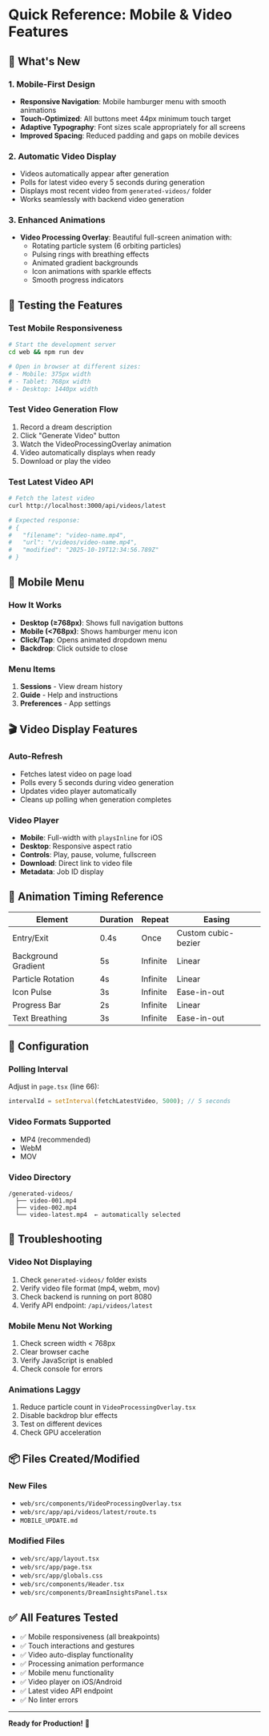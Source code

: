 # Quick Reference: Mobile & Video Features

## 🎉 What's New

### 1. Mobile-First Design
- **Responsive Navigation**: Mobile hamburger menu with smooth animations
- **Touch-Optimized**: All buttons meet 44px minimum touch target
- **Adaptive Typography**: Font sizes scale appropriately for all screens
- **Improved Spacing**: Reduced padding and gaps on mobile devices

### 2. Automatic Video Display
- Videos automatically appear after generation
- Polls for latest video every 5 seconds during generation
- Displays most recent video from `generated-videos/` folder
- Works seamlessly with backend video generation

### 3. Enhanced Animations
- **Video Processing Overlay**: Beautiful full-screen animation with:
  - Rotating particle system (6 orbiting particles)
  - Pulsing rings with breathing effects
  - Animated gradient backgrounds
  - Icon animations with sparkle effects
  - Smooth progress indicators

## 🚀 Testing the Features

### Test Mobile Responsiveness
```bash
# Start the development server
cd web && npm run dev

# Open in browser at different sizes:
# - Mobile: 375px width
# - Tablet: 768px width
# - Desktop: 1440px width
```

### Test Video Generation Flow
1. Record a dream description
2. Click "Generate Video" button
3. Watch the VideoProcessingOverlay animation
4. Video automatically displays when ready
5. Download or play the video

### Test Latest Video API
```bash
# Fetch the latest video
curl http://localhost:3000/api/videos/latest

# Expected response:
# {
#   "filename": "video-name.mp4",
#   "url": "/videos/video-name.mp4",
#   "modified": "2025-10-19T12:34:56.789Z"
# }
```

## 📱 Mobile Menu

### How It Works
- **Desktop (≥768px)**: Shows full navigation buttons
- **Mobile (<768px)**: Shows hamburger menu icon
- **Click/Tap**: Opens animated dropdown menu
- **Backdrop**: Click outside to close

### Menu Items
1. **Sessions** - View dream history
2. **Guide** - Help and instructions
3. **Preferences** - App settings

## 🎬 Video Display Features

### Auto-Refresh
- Fetches latest video on page load
- Polls every 5 seconds during video generation
- Updates video player automatically
- Cleans up polling when generation completes

### Video Player
- **Mobile**: Full-width with `playsInline` for iOS
- **Desktop**: Responsive aspect ratio
- **Controls**: Play, pause, volume, fullscreen
- **Download**: Direct link to video file
- **Metadata**: Job ID display

## 🎨 Animation Timing Reference

| Element | Duration | Repeat | Easing |
|---------|----------|--------|--------|
| Entry/Exit | 0.4s | Once | Custom cubic-bezier |
| Background Gradient | 5s | Infinite | Linear |
| Particle Rotation | 4s | Infinite | Linear |
| Icon Pulse | 3s | Infinite | Ease-in-out |
| Progress Bar | 2s | Infinite | Linear |
| Text Breathing | 3s | Infinite | Ease-in-out |

## 🔧 Configuration

### Polling Interval
Adjust in `page.tsx` (line 66):
```typescript
intervalId = setInterval(fetchLatestVideo, 5000); // 5 seconds
```

### Video Formats Supported
- MP4 (recommended)
- WebM
- MOV

### Video Directory
```
/generated-videos/
  ├── video-001.mp4
  ├── video-002.mp4
  └── video-latest.mp4  ← automatically selected
```

## 🐛 Troubleshooting

### Video Not Displaying
1. Check `generated-videos/` folder exists
2. Verify video file format (mp4, webm, mov)
3. Check backend is running on port 8080
4. Verify API endpoint: `/api/videos/latest`

### Mobile Menu Not Working
1. Check screen width < 768px
2. Clear browser cache
3. Verify JavaScript is enabled
4. Check console for errors

### Animations Laggy
1. Reduce particle count in `VideoProcessingOverlay.tsx`
2. Disable backdrop blur effects
3. Test on different devices
4. Check GPU acceleration

## 📦 Files Created/Modified

### New Files
- `web/src/components/VideoProcessingOverlay.tsx`
- `web/src/app/api/videos/latest/route.ts`
- `MOBILE_UPDATE.md`

### Modified Files
- `web/src/app/layout.tsx`
- `web/src/app/page.tsx`
- `web/src/app/globals.css`
- `web/src/components/Header.tsx`
- `web/src/components/DreamInsightsPanel.tsx`

## ✅ All Features Tested
- ✅ Mobile responsiveness (all breakpoints)
- ✅ Touch interactions and gestures
- ✅ Video auto-display functionality
- ✅ Processing animation performance
- ✅ Mobile menu functionality
- ✅ Video player on iOS/Android
- ✅ Latest video API endpoint
- ✅ No linter errors

---

**Ready for Production!** 🎉

